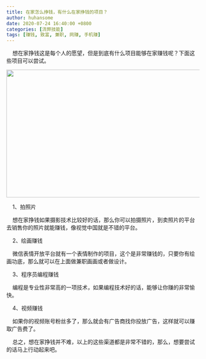 ```yaml
---
title: 在家怎么挣钱，有什么在家挣钱的项目？
author: huhansome
date: 2020-07-24 16:40:00 +0800
categories: [流弊技能]
tags: [赚钱, 致富, 兼职, 网赚, 手机赚]
---
```


    想在家挣钱这是每个人的愿望，但是到底有什么项目能够在家赚钱呢？下面这些项目可以尝试。

<img alt="" src="http://www.jinduoxia.com.cn/d/file/2020-12-08/a3122bae9254e157de2fcd142f1a1110.jpg" style="width: 600px; height: 333px;"/>

    1、拍照片

    想在家挣钱如果摄影技术比较好的话，那么你可以拍摄照片，到卖照片的平台去销售你的照片就能赚钱，像视觉中国就是不错的平台。

    2、绘画赚钱

    微信表情开放平台就有一个表情制作的项目，这个是非常赚钱的，只要你有绘画功底，那么就可以在上面做兼职画画或者做设计。

    3、程序员编程赚钱

    编程是专业性非常高的一项技术，如果编程技术好的话，能够让你赚的非常愉快。

    4、视频赚钱

    如果你的视频账号粉丝多了，那么就会有广告商找你投放广告，这样就可以赚取广告费了。

    总之，想在家挣钱并不难，以上的这些渠道都是非常不错的，那么，想要尝试的话马上行动起来吧。
